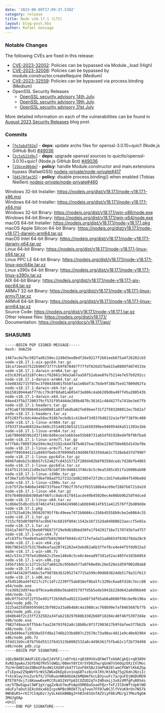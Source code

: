 ```yaml
---
date: '2023-08-09T17:09:37.538Z'
category: release
title: Node v18.17.1 (LTS)
layout: blog-post.hbs
author: Rafael Gonzaga
---
```


### Notable Changes

The following CVEs are fixed in this release:

- [CVE-2023-32002](https://cve.mitre.org/cgi-bin/cvename.cgi?name=CVE-2023-32002): Policies can be bypassed via Module.\_load (High)
- [CVE-2023-32006](https://cve.mitre.org/cgi-bin/cvename.cgi?name=CVE-2023-32006): Policies can be bypassed by module.constructor.createRequire (Medium)
- [CVE-2023-32559](https://cve.mitre.org/cgi-bin/cvename.cgi?name=CVE-2023-32559): Policies can be bypassed via process.binding (Medium)
- OpenSSL Security Releases
  - [OpenSSL security advisory 14th July](https://mta.openssl.org/pipermail/openssl-announce/2023-July/000264.html).
  - [OpenSSL security advisory 19th July](https://mta.openssl.org/pipermail/openssl-announce/2023-July/000265.html).
  - [OpenSSL security advisory 31st July](https://mta.openssl.org/pipermail/openssl-announce/2023-July/000267.html)

More detailed information on each of the vulnerabilities can be found in [August 2023 Security Releases](/blog/vulnerability/august-2023-security-releases/) blog post.

### Commits

- \[[`fe3abdf82e`](https://github.com/nodejs/node/commit/fe3abdf82e)] - **deps**: update archs files for openssl-3.0.10+quic1 (Node.js GitHub Bot) [#49036](https://github.com/nodejs/node/pull/49036)
- \[[`2c5a522d9c`](https://github.com/nodejs/node/commit/2c5a522d9c)] - **deps**: upgrade openssl sources to quictls/openssl-3.0.10+quic1 (Node.js GitHub Bot) [#49036](https://github.com/nodejs/node/pull/49036)
- \[[`15bced0bde`](https://github.com/nodejs/node/commit/15bced0bde)] - **policy**: handle Module.constructor and main.extensions bypass (RafaelGSS) [nodejs-private/node-private#417](https://github.com/nodejs-private/node-private/pull/417)
- \[[`d4570fae35`](https://github.com/nodejs/node/commit/d4570fae35)] - **policy**: disable process.binding() when enabled (Tobias Nießen) [nodejs-private/node-private#460](https://github.com/nodejs-private/node-private/pull/460)

Windows 32-bit Installer: https://nodejs.org/dist/v18.17.1/node-v18.17.1-x86.msi \
Windows 64-bit Installer: https://nodejs.org/dist/v18.17.1/node-v18.17.1-x64.msi \
Windows 32-bit Binary: https://nodejs.org/dist/v18.17.1/win-x86/node.exe \
Windows 64-bit Binary: https://nodejs.org/dist/v18.17.1/win-x64/node.exe \
macOS 64-bit Installer: https://nodejs.org/dist/v18.17.1/node-v18.17.1.pkg \
macOS Apple Silicon 64-bit Binary: https://nodejs.org/dist/v18.17.1/node-v18.17.1-darwin-arm64.tar.gz \
macOS Intel 64-bit Binary: https://nodejs.org/dist/v18.17.1/node-v18.17.1-darwin-x64.tar.gz \
Linux 64-bit Binary: https://nodejs.org/dist/v18.17.1/node-v18.17.1-linux-x64.tar.xz \
Linux PPC LE 64-bit Binary: https://nodejs.org/dist/v18.17.1/node-v18.17.1-linux-ppc64le.tar.xz \
Linux s390x 64-bit Binary: https://nodejs.org/dist/v18.17.1/node-v18.17.1-linux-s390x.tar.xz \
AIX 64-bit Binary: https://nodejs.org/dist/v18.17.1/node-v18.17.1-aix-ppc64.tar.gz \
ARMv7 32-bit Binary: https://nodejs.org/dist/v18.17.1/node-v18.17.1-linux-armv7l.tar.xz \
ARMv8 64-bit Binary: https://nodejs.org/dist/v18.17.1/node-v18.17.1-linux-arm64.tar.xz \
Source Code: https://nodejs.org/dist/v18.17.1/node-v18.17.1.tar.gz \
Other release files: https://nodejs.org/dist/v18.17.1/ \
Documentation: https://nodejs.org/docs/v18.17.1/api/

### SHASUMS

```
-----BEGIN PGP SIGNED MESSAGE-----
Hash: SHA256

1467acda7bc502fad6150ec12d8d3ee8bdf26e9217f2b61eeb675a4f26202cb5  node-v18.17.1-aix-ppc64.tar.gz
18ca716ea57522b90473777cb9f878467f77fdf826d37beb15a0889fdd74533e  node-v18.17.1-darwin-arm64.tar.gz
e33c6391a33187c4eccf62661c9da3a67aa50752abae8fe75214e7e57b9292cc  node-v18.17.1-darwin-arm64.tar.xz
b3e083d2715f07ec3f00438401fb58faa1e0bdf3c7bde9f38b75ed17809d92fa  node-v18.17.1-darwin-x64.tar.gz
bb15810944a6f77dcc79c8f8da01a605473e806c4ab6289d0a497f45a200543b  node-v18.17.1-darwin-x64.tar.xz
04ee43f5b27200379cf531f954d4de289b4870c36161c48d427fa741be3e67fb  node-v18.17.1-headers.tar.gz
af91a6f383986481eb00681a83fa6dba02fe69bee731f27503208012ec7b82a7  node-v18.17.1-headers.tar.xz
8f5203f5c6dc44ea50ac918b7ecbdb1c418e4f3d9376d8232a1ef9ff38f9c480  node-v18.17.1-linux-arm64.tar.gz
3f933716a468524acb68c2514d819b532131eb50399ee946954d4a511303e1bb  node-v18.17.1-linux-arm64.tar.xz
1ab79868859b2d37148c6d8ecee3abb5ee55b88731ab5df01928ed4f6f9bfbad  node-v18.17.1-linux-armv7l.tar.gz
bf7fb6c7009726e594c9e23192c644787b4637eac503e229d750e665d143ef0e  node-v18.17.1-linux-armv7l.tar.xz
d04ff995044121a8493f6ebc976999d519dd06f03359da62c7538ebd37d79907  node-v18.17.1-linux-ppc64le.tar.gz
8046fa0eb23c8bb57c52a62fc84315712f280d482b6f0358dcedc7d26bfb4065  node-v18.17.1-linux-ppc64le.tar.xz
814f511534121d9e3a378cb8f39c940813f46c8c5c9ea5305c651fa16986ab98  node-v18.17.1-linux-s390x.tar.gz
6f30e71d5f6d58f9bef88adf527232cbd82305472f20cc3d1fe8a984f549be0d  node-v18.17.1-linux-s390x.tar.xz
2cb75f2bc04b0a3498733fbee779b2f76fe3f655188b4ac69ef2887b6721da2d  node-v18.17.1-linux-x64.tar.gz
07e76408ddb0300a6f46fcc9abc61f841acde49b45020ec4e86bb9b25df4dced  node-v18.17.1-linux-x64.tar.xz
5cdb6e55dbcd3c874814f4110404249861abbb94614fb51a412576ff2bd89dde  node-v18.17.1.pkg
1157525a819c395020795ff8c49eee7472b8666cc256b45558b9cbe2e0864c35  node-v18.17.1.tar.gz
f215cf03d0f00f07ac0b674c6819f804c1542e16f152da04980022aeccf5e65a  node-v18.17.1.tar.xz
5541a746ffe15beb0f96673f29e9d610bbd30fe1f94291716e7170745bfa4757  node-v18.17.1-win-x64.7z
afc83f5cf6e8b45a4d3fb842904f604dcd271fefada31ad6654f8302f8da28c9  node-v18.17.1-win-x64.zip
99b7965415753170a0eafaa20741262e43ebd62a6b37fef8ce4e44f5fdd915a3  node-v18.17.1-win-x86.7z
462c533c2797e410bb62c25ee148e8c5ce0c4eead973d1a52ac405fe3d3b6054  node-v18.17.1-win-x86.zip
245b718dc1c12715c52fa6812bc95b0e577a0760e89c26e528e1d59f002d0ab8  node-v18.17.1-x64.msi
e497443428f546bc5ef9878b3632052747715a599c09d683824db5179a31f613  node-v18.17.1-x86.msi
afb45186ad4f4217c2fc1dfc2239ff5ab016ef0ba5fc329bc6aa8fd10c7ecc88  win-x64/node.exe
fce36923d974ac8f9cea4bd68e56ab055797fd5b5ede5041b228d642a0d9bb40  win-x64/node.lib
60c0f7547df22f55e491ff2b58d5ad82231e68f3dfb5ab6a8680f66cbe9b196a  win-x64/node_pdb.7z
3225ad25d5895956013bf982a33a064b8c4a1988cac768b99e7af8465687b77b  win-x64/node_pdb.zip
1040b46f2c23ff232582a34fab210297688b3302b60f18204c40f46f53973d4e  win-x86/node.exe
7982f49aac6ff5b4cfaa236793f62a8c18b0bc9f1f2903617b9fdafee377bb2b  win-x86/node.lib
641bd49ee71d938e55fd0a1746b233bd807c23578c73a90ac4811e9c40e92984  win-x86/node_pdb.7z
3fdd11b9cc07b756d551376d1523b0002532a8c4496361f5fbab2c1f2b739498  win-x86/node_pdb.zip
-----BEGIN PGP SIGNATURE-----

iQGzBAEBCAAdFiEEiQwI24V5Fi/uDfnbi+q0389VXvQFAmTTx6UACgkQi+q0389V
XvRD3gwAoJ3GYb9Q7RV5lGWQi/08mnY8YIXr5YD62hw/qGnW7n56OqzOXitXlMoc
7U/HrGH0IdoIOBeUFAzdWiSXU8Fzb47YlUxF0X5Bz33mPkB28lamCPXWYlKk6ZGp
xTiEpxw2Z9pWVYSrW1SZWGxDbEpEvn1nqGBTxz8inklRV/KtA9g75g26dnJNziIc
f+XcAlwyJnsZurbfX/3TkRuonNK6HGUAzbMQHmfkcLB3yvuFc7a/guFDjWGDURD9
BTET8fdvj7i8Koww0xeRCCRzA5Z4VYp6ICOZUO2qTnIHDsmij3x8zVMfgPu80S4s
cm/5TBwSqpal5WF1gY/qgZxNuh7muPoApU5M60a5oadfQzrfxFJ3lDnWftdp6tNO
x6uFy7aOut1EXcOdxx6bIcpxNPBs9RObT7Lq7vwo7FF07w0C3lfVVuK9rUn7N57k
9WhBuRS+rKI7CI4pDzrJySLk6GkBNBg3+hB3n81UnfAZViyF06iMU/g17Mez9gOA
3MdJgOAp
=Un1l
-----END PGP SIGNATURE-----

```
